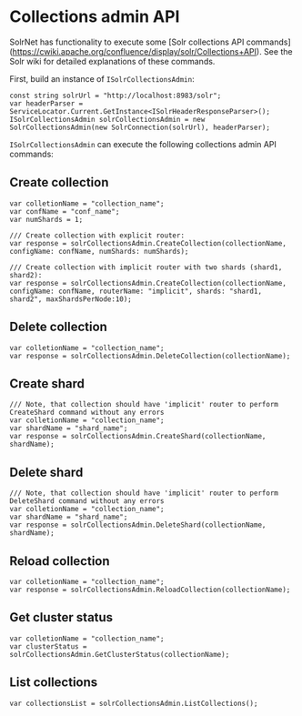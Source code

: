 # Collections admin API

SolrNet has functionality to execute some [Solr collections API commands] (https://cwiki.apache.org/confluence/display/solr/Collections+API). See the Solr wiki for detailed explanations of these commands.

First, build an instance of `ISolrCollectionsAdmin`:

```
const string solrUrl = "http://localhost:8983/solr";
var headerParser = ServiceLocator.Current.GetInstance<ISolrHeaderResponseParser>();
ISolrCollectionsAdmin solrCollectionsAdmin = new SolrCollectionsAdmin(new SolrConnection(solrUrl), headerParser);
```

`ISolrCollectionsAdmin` can execute the following collections admin API commands:

## Create collection

```
var colletionName = "collection_name";
var confName = "conf_name";
var numShards = 1;

/// Create collection with explicit router:
var response = solrCollectionsAdmin.CreateCollection(collectionName, configName: confName, numShards: numShards);

/// Create collection with implicit router with two shards (shard1, shard2):
var response = solrCollectionsAdmin.CreateCollection(collectionName, configName: confName, routerName: "implicit", shards: "shard1, shard2", maxShardsPerNode:10);
```

## Delete collection

```
var colletionName = "collection_name";
var response = solrCollectionsAdmin.DeleteCollection(collectionName);
```

## Create shard

```
/// Note, that collection should have 'implicit' router to perform CreateShard command without any errors
var colletionName = "collection_name";
var shardName = "shard_name";
var response = solrCollectionsAdmin.CreateShard(collectionName, shardName);
```

## Delete shard

```
/// Note, that collection should have 'implicit' router to perform DeleteShard command without any errors
var colletionName = "collection_name";
var shardName = "shard_name";
var response = solrCollectionsAdmin.DeleteShard(collectionName, shardName);
```

## Reload collection

```
var colletionName = "collection_name";
var response = solrCollectionsAdmin.ReloadCollection(collectionName);
```

## Get cluster status

```
var colletionName = "collection_name";
var clusterStatus = solrCollectionsAdmin.GetClusterStatus(collectionName);
```

## List collections

```
var collectionsList = solrCollectionsAdmin.ListCollections();
```
